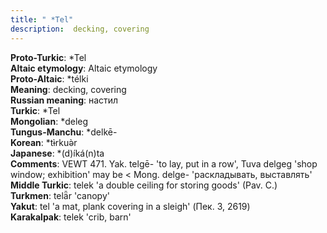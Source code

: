 ```yaml
---
title: " *Tel"
description:  decking, covering
---
```


<strong>Proto-Turkic</strong>:  *Tel<br>
<strong>Altaic etymology</strong>:  Altaic etymology<br>
<strong> Proto-Altaic</strong>:  *télki<br>
<strong>Meaning</strong>:  decking, covering<br>
<strong>Russian meaning</strong>:  настил<br>
<strong>Turkic</strong>:  *Tel<br>
<strong>Mongolian</strong>:  *deleg<br>
<strong>Tungus-Manchu</strong>:  *delkē-<br>
<strong>Korean</strong>:  *tɨ̀rkuǝ̀r<br>
<strong>Japanese</strong>:  *(d)íká(n)ta<br>
<strong>Comments</strong>:  VEWT 471. Yak. telgē- 'to lay, put in a row', Tuva delgeg 'shop window; exhibition' may be < Mong. delge- 'раскладывать, выставлять'<br>
<strong>Middle Turkic</strong>:  telek 'a double ceiling for storing goods' (Pav. C.)<br>
<strong>Turkmen</strong>:  telǟr 'canopy'<br>
<strong>Yakut</strong>:  tel 'a mat, plank covering in a sleigh' (Пек. 3, 2619)<br>
<strong>Karakalpak</strong>:  telek 'crib, barn'<br>


